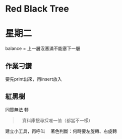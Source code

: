 
# Red Black Tree

# 星期二

balance = 上一層沒塞滿不能塞下一層


## 作業刁鑽
要先print出來，再insert放入

## 紅黑樹
同質無法 轉
 >　資料庫搜尋採唯一值（都當不一樣）
 
 建立小工具，再呼叫
 　著色判斷：何時要左旋轉、右旋轉

